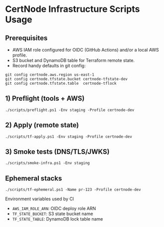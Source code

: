 # CertNode Infrastructure Scripts Usage

## Prerequisites
- AWS IAM role configured for OIDC (GitHub Actions) and/or a local AWS profile.
- S3 bucket and DynamoDB table for Terraform remote state.
- Record handy defaults in git config:

```
git config certnode.aws.region us-east-1
git config certnode.tfstate.bucket certnode-tfstate-dev
git config certnode.tfstate.table  certnode-tflock
```

## 1) Preflight (tools + AWS)
```
./scripts/preflight.ps1 -Env staging -Profile certnode-dev
```

## 2) Apply (remote state)
```
./scripts/tf-apply.ps1 -Env staging -Profile certnode-dev
```

## 3) Smoke tests (DNS/TLS/JWKS)
```
./scripts/smoke-infra.ps1 -Env staging
```

## Ephemeral stacks
```
./scripts/tf-ephemeral.ps1 -Name pr-123 -Profile certnode-dev
```

Environment variables used by CI
- `AWS_IAM_ROLE_ARN`: OIDC deploy role ARN
- `TF_STATE_BUCKET`: S3 state bucket name
- `TF_STATE_TABLE`: DynamoDB lock table name

